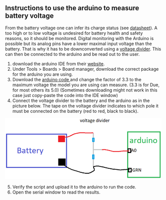## Instructions to use the arduino to measure battery voltage

From the battery voltage one can infer its charge status (see [datasheet](https://asset.conrad.com/media10/add/160267/c1/-/en/000250916DS01/datablad-250916-conrad-energy-12-v-12-ah-loodaccu-12-v-12-ah-loodvlies-agm-b-x-h-x-d-151-x-95-x-98-mm-kabelschoen-635-mm-onderhouds.pdf)).
A too high or to low voltage is undesired for battery health and safety reasons, so it should be monitored.
Digital monitoring with the Arduino is possible but its analog pins have a lower maximal input voltage than the battery.
That is why it has to be downconverted using a [voltage divider](https://learn.sparkfun.com/tutorials/voltage-dividers/all). 
This can then be connected to the arduino and be read out to the user.

1. download the arduino IDE from their [website](https://www.arduino.cc/).
2. Under Tools > Boards > Board manager, download the correct package for the arduino you are using.
3. Download the [arduino code ](./VoltageMeter.ino)and change the factor of 3.3 to the maximum voltage the model you are using can measure. (3.3 is for Due, for most others its 5.0)
(Sometimes downloading might not work in this case just copy-paste the code into the IDE window)
4. Connect the voltage divider to the battery and the arduino as in the picture below. The tape on the voltage divider indicates to which pole it must be connected on the battery (red to red, black to black).

![Arduino_voltage_divider](./arduino_voltage_divider.png)

5. Verify the script and upload it to the arduino to run the code.
6. Open the serial window to read the results.